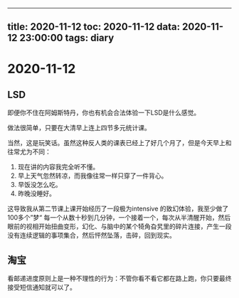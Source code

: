 
---
title: 2020-11-12
toc: 2020-11-12
data: 2020-11-12 23:00:00
tags: diary
---


# 2020-11-12

## LSD

即便你不住在阿姆斯特丹，你也有机会合法体验一下LSD是什么感觉。

做法很简单，只要在大清早上连上四节多元统计课。

当然，这是玩笑话。虽然这种反人类的课表已经上了好几个月了，但是今天早上和往常尤为不同：

1. 现在讲的内容我完全听不懂。
2. 早上天气忽然转凉，而我像往常一样只穿了一件背心。
3. 早饭没怎么吃。
4. 昨晚没睡好。

这导致我从第二节课上课开始经历了一段极为intensive 的致幻体验，我至少做了100多个”梦“ 每一个从数十秒到几分钟，一个接着一个，每次从半清醒开始，然后眼前的视相开始扭曲变形，幻化、与脑中的某个犄角旮旯里的碎片连接，产生一段没有连续逻辑的事项集合，然后怦然坠落，击碎，回到现实。

## 淘宝

看邮递进度原则上是一种不理性的行为：不管你看不看它都在路上跑，你只要最终接受短信通知就可以了。

## 

